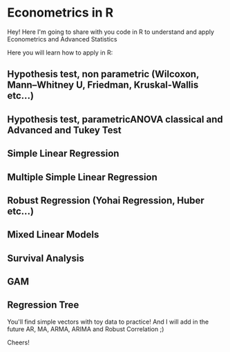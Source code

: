 # Econometrics in R
Hey! Here I'm going to share with you code in R to understand and apply Econometrics and Advanced Statistics

Here you will learn how to apply in R:

## Hypothesis test, non parametric (Wilcoxon, Mann–Whitney U, Friedman, Kruskal-Wallis etc...)
## Hypothesis test, parametricANOVA classical and Advanced and Tukey Test
## Simple Linear Regression
## Multiple Simple Linear Regression
## Robust Regression (Yohai Regression, Huber etc...)
## Mixed Linear Models
## Survival Analysis
## GAM
## Regression Tree

You'll find simple vectors with toy data to practice! And I will add in the future AR, MA, ARMA, ARIMA and Robust Correlation ;)

Cheers!
